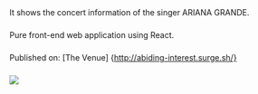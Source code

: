 ##
It shows the concert information of the singer ARIANA GRANDE.
###
Pure front-end web application using React.
###
Published on: [The Venue] {http://abiding-interest.surge.sh/}
###
![](http://github.com/cca2015/VenueMusic/raw/master/website.jpg)